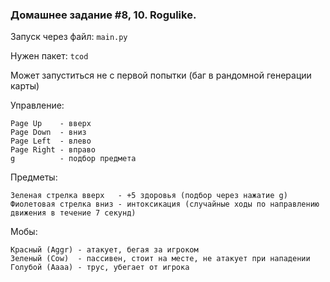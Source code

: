 ### Домашнее задание #8, 10. Rogulike.

Запуск через файл: `main.py`

Нужен пакет: `tcod`

Может запуститься не с первой попытки (баг в рандомной генерации карты)

Управление:

    Page Up    - вверх
    Page Down  - вниз
    Page Left  - влево
    Page Right - вправо
    g          - подбор предмета
    
Предметы:
   
    Зеленая стрелка вверх   - +5 здоровья (подбор через нажатие g)
    Фиолетовая стрелка вниз - интоксикация (случайные ходы по направлению движения в течение 7 секунд)
    
Мобы:

    Красный (Aggr) - атакует, бегая за игроком
    Зеленый (Cow)  - пассивен, стоит на месте, не атакует при нападении
    Голубой (Aaaa) - трус, убегает от игрока
    
